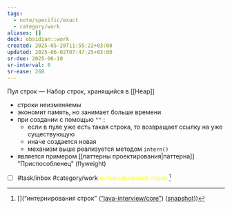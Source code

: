 ```yaml
---
tags:
  - note/specific/exact
  - category/work
aliases: []
deck: obsidian::work
created: 2025-05-28T11:55:22+03:00
updated: 2025-06-02T07:47:25+03:00
sr-due: 2025-06-10
sr-interval: 8
sr-ease: 268
---
```


Пул строк
—
Набор строк, хранящийся в [[Heap]]
- строки неизменяемы
- экономит память, но занимает больше времени
- при создании с помощью `""` :
	- если в пуле уже есть такая строка, то возвращает ссылку на уже существующую
	- иначе создается новая
	- механизм выше реализуется методом `intern()`
- является примером [[паттерны проектирования|паттерна]] "Приспособленец" (flyweight)

- [ ] #task/inbox #category/work <font color="#ffff00">интернирование строк</font> [^1]

[^1]: [](“интернирования строк” ([“java-interview/core”](zotero://select/library/items/T3X9ZD57)) ([snapshot](zotero://open-pdf/library/items/2GAN5TQF?sel=ul%3Anth-child(245)%20%3E%20li%3Afirst-child&annotation=LGG3CHJQ)))
